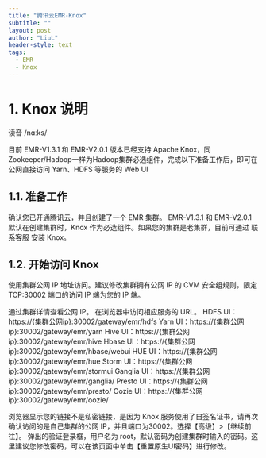 ```yaml
---
title: "腾讯云EMR-Knox"
subtitle: ""
layout: post
author: "LiuL"
header-style: text
tags:
  - EMR
  - Knox
---
```


# 1. Knox 说明

读音 /nɑːks/ 

目前 EMR-V1.3.1 和 EMR-V2.0.1 版本已经支持 Apache Knox，同Zookeeper/Hadoop一样为Hadoop集群必选组件，完成以下准备工作后，即可在公网直接访问 Yarn、HDFS 等服务的 Web UI

## 1.1. 准备工作

确认您已开通腾讯云，并且创建了一个 EMR 集群。
EMR-V1.3.1 和 EMR-V2.0.1 默认在创建集群时，Knox 作为必选组件。如果您的集群是老集群，目前可通过 联系客服 安装 Knox。

## 1.2. 开始访问 Knox

使用集群公网 IP 地址访问。建议修改集群拥有公网 IP 的 CVM 安全组规则，限定 TCP:30002 端口的访问 IP 端为您的 IP 端。

通过集群详情查看公网 IP。
在浏览器中访问相应服务的 URL。
HDFS UI：https://{集群公网ip}:30002/gateway/emr/hdfs
Yarn UI：https://{集群公网ip}:30002/gateway/emr/yarn
Hive UI：https://{集群公网ip}:30002/gateway/emr/hive
Hbase UI：https://{集群公网ip}:30002/gateway/emr/hbase/webui
HUE UI：https://{集群公网ip}:30002/gateway/emr/hue
Storm UI：https://{集群公网ip}:30002/gateway/emr/stormui
Ganglia UI：https://{集群公网ip}:30002/gateway/emr/ganglia/
Presto UI：https://{集群公网ip}:30002/gateway/emr/presto/
Oozie UI：https://{集群公网ip}:30002/gateway/emr/oozie/

浏览器显示您的链接不是私密链接，是因为 Knox 服务使用了自签名证书，请再次确认访问的是自己集群的公网 IP，并且端口为30002。选择【高级】>【继续前往】。
弹出的验证登录框，用户名为 root，默认密码为创建集群时输入的密码。这里建议您修改密码，可以在该页面中单击【重置原生UI密码】进行修改。